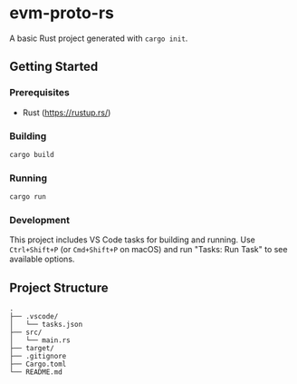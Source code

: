 # evm-proto-rs

A basic Rust project generated with `cargo init`.

## Getting Started

### Prerequisites

- Rust (https://rustup.rs/)

### Building

```bash
cargo build
```

### Running

```bash
cargo run
```

### Development

This project includes VS Code tasks for building and running. Use `Ctrl+Shift+P` (or `Cmd+Shift+P` on macOS) and run "Tasks: Run Task" to see available options.

## Project Structure

```
.
├── .vscode/
│   └── tasks.json
├── src/
│   └── main.rs
├── target/
├── .gitignore
├── Cargo.toml
└── README.md
```